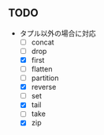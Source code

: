 ## TODO

-   タプル以外の場合に対応
    -   [ ] concat
    -   [ ] drop
    -   [x] first
    -   [ ] flatten
    -   [ ] partition
    -   [x] reverse
    -   [ ] set
    -   [x] tail
    -   [ ] take
    -   [x] zip
